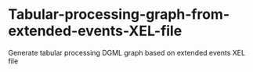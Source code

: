 # Tabular-processing-graph-from-extended-events-XEL-file
Generate tabular processing DGML graph based on extended events XEL file


